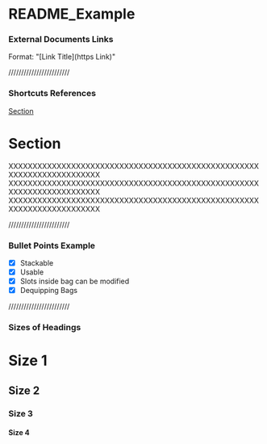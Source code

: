 # README_Example

### External Documents Links

Format: "[Link Title](https Link)"

////////////////////////

### Shortcuts References

  <a href="#section">Section</a> 

# Section 

XXXXXXXXXXXXXXXXXXXXXXXXXXXXXXXXXXXXXXXXXXXXXXXXXXXXXXXXXXXXXXXXXXXXXXX
XXXXXXXXXXXXXXXXXXXXXXXXXXXXXXXXXXXXXXXXXXXXXXXXXXXXXXXXXXXXXXXXXXXXXXX
XXXXXXXXXXXXXXXXXXXXXXXXXXXXXXXXXXXXXXXXXXXXXXXXXXXXXXXXXXXXXXXXXXXXXXX

////////////////////////

### Bullet Points Example

  - [x] Stackable 
  - [x] Usable 
  - [x] Slots inside bag can be modified
  - [x] Dequipping Bags

////////////////////////

### Sizes of Headings

# Size 1
## Size 2
### Size 3
#### Size 4
